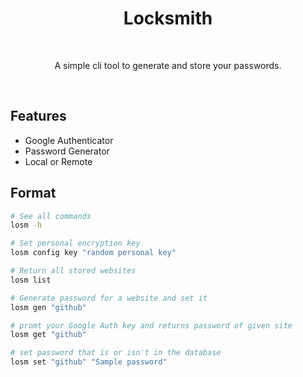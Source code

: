 <h1 align="center">
   Locksmith
</h1>
<br>
<p align="center">
  A simple cli tool to generate and store your passwords.
</p>
<br>

## Features
- Google Authenticator
- Password Generator
- Local or Remote

## Format
```bash
# See all commands
losm -h

# Set personal encryption key
losm config key "random personal key"

# Return all stored websites
losm list

# Generate password for a website and set it 
losm gen "github"

# promt your Google Auth key and returns password of given site
losm get "github"

# set password that is or isn't in the database
losm set "github" "Sample password"
```
 
